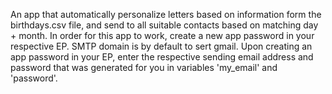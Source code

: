 An app that automatically personalize letters based on information form the birthdays.csv file, and send to all suitable contacts based on matching day + month. In order for this app to work, create a new app password in your respective EP. SMTP domain is by default to sert gmail. Upon creating an app password in your EP, enter the respective sending email address and password that was generated for you in variables 'my_email' and 'password'.